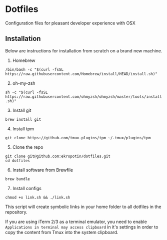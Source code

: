 # Dotfiles

Configuration files for pleasant developer experience with OSX

## Installation

Below are instructions for installation from scratch on a brand new machine.

1. Homebrew

```/bin/bash -c "$(curl -fsSL https://raw.githubusercontent.com/Homebrew/install/HEAD/install.sh)"```

2. oh-my-zsh

```sh -c "$(curl -fsSL https://raw.githubusercontent.com/ohmyzsh/ohmyzsh/master/tools/install.sh)"```

3. Install git

```brew install git```

4. Install tpm

```git clone https://github.com/tmux-plugins/tpm ~/.tmux/plugins/tpm```

5. Clone the repo

```
git clone git@github.com:ekropotin/dotfiles.git
cd dotfiles
```

6. Install software from Brewfile

```brew bundle```

7. Install configs

```
chmod +x link.sh && ./link.sh
```

This script will create symbolic links in your home folder to all dotfiles in the repository.

If you are using iTerm 2/3 as a terminal emulator, you need to enable `Applications in terminal may access clipboard` in it's settings in order to copy the content from Tmux into the system clipboard.
